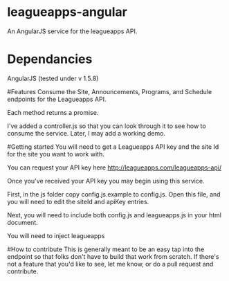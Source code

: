 # leagueapps-angular
An AngularJS service for the leagueapps API. 

# Dependancies 
AngularJS (tested under v 1.5.8) 

#Features 
Consume the Site, Announcements, Programs, and Schedule endpoints for the Leagueapps API.

Each method returns a promise.

I've added a controller.js so that you can look through it to see how to consume the service. Later, I may add a working demo.

#Getting started 
You will need to get a Leagueapps API key and the site Id for the site you want to work with. 

You can request your API key here http://leagueapps.com/leagueapps-api/ 

Once you've received your API key you may begin using this service.

First, in the js folder copy config.js.example to config.js. Open this file, and you will need to edit the siteId and apiKey entries. 

Next, you will need to include both config.js and leagueapps.js in your html document. 

You will need to inject leagueapps 

#How to contribute
This is generally meant to be an easy tap into the endpoint so that folks don't have to build that work from scratch. 
If there's not a feature that you'd like to see, let me know, or do a pull request and contribute.